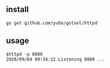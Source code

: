 ## install
```
go get github.com/yubo/gotool/httpd
```


## usage
```
$httpd -p 8080
2020/09/04 09:34:12 Listening 8080 ...
```
